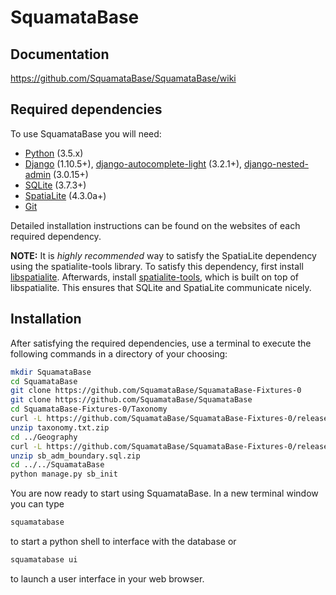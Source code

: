 # SquamataBase

## Documentation
https://github.com/SquamataBase/SquamataBase/wiki

## Required dependencies
To use SquamataBase you will need:
+ [Python](https://python.org) (3.5.x)
+ [Django](https://www.djangoproject.com) (1.10.5+), [django-autocomplete-light](https://github.com/yourlabs/django-autocomplete-light) (3.2.1+), [django-nested-admin](https://github.com/theatlantic/django-nested-admin) (3.0.15+)
+ [SQLite](https://sqlite.org) (3.7.3+)
+ [SpatiaLite](http://www.gaia-gis.it/gaia-sins/) (4.3.0a+)
+ [Git](https://git-scm.com/)

Detailed installation instructions can be found on the websites of each required dependency. 

**NOTE:** It is _highly recommended_ way to satisfy the SpatiaLite dependency using the spatialite-tools library. To satisfy this dependency, first install [libspatialite](https://www.gaia-gis.it/fossil/libspatialite/index). Afterwards, install [spatialite-tools](https://www.gaia-gis.it/fossil/spatialite-tools/index), which is built on top of libspatialite. This ensures that SQLite and SpatiaLite communicate nicely.

## Installation
After satisfying the required dependencies, use a terminal to execute the following commands in a directory of your choosing:
```bash
mkdir SquamataBase
cd SquamataBase
git clone https://github.com/SquamataBase/SquamataBase-Fixtures-0
git clone https://github.com/SquamataBase/SquamataBase
cd SquamataBase-Fixtures-0/Taxonomy
curl -L https://github.com/SquamataBase/SquamataBase-Fixtures-0/releases/download/v1/taxonomy.txt.zip > taxonomy.txt.zip
unzip taxonomy.txt.zip
cd ../Geography
curl -L https://github.com/SquamataBase/SquamataBase-Fixtures-0/releases/download/v1/sb_adm_boundary.sql.zip > sb_adm_boundary.sql.zip
unzip sb_adm_boundary.sql.zip
cd ../../SquamataBase
python manage.py sb_init
```
You are now ready to start using SquamataBase. In a new terminal window you can type
```bash
squamatabase
```
to start a python shell to interface with the database or
```bash
squamatabase ui
```
to launch a user interface in your web browser.

